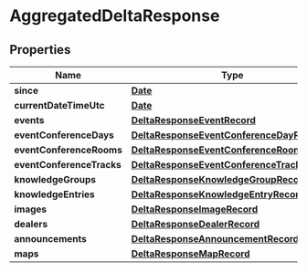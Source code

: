 
# AggregatedDeltaResponse

## Properties
Name | Type | Description | Notes
------------ | ------------- | ------------- | -------------
**since** | [**Date**](Date.md) |  |  [optional]
**currentDateTimeUtc** | [**Date**](Date.md) |  |  [optional]
**events** | [**DeltaResponseEventRecord**](DeltaResponseEventRecord.md) |  |  [optional]
**eventConferenceDays** | [**DeltaResponseEventConferenceDayRecord**](DeltaResponseEventConferenceDayRecord.md) |  |  [optional]
**eventConferenceRooms** | [**DeltaResponseEventConferenceRoomRecord**](DeltaResponseEventConferenceRoomRecord.md) |  |  [optional]
**eventConferenceTracks** | [**DeltaResponseEventConferenceTrackRecord**](DeltaResponseEventConferenceTrackRecord.md) |  |  [optional]
**knowledgeGroups** | [**DeltaResponseKnowledgeGroupRecord**](DeltaResponseKnowledgeGroupRecord.md) |  |  [optional]
**knowledgeEntries** | [**DeltaResponseKnowledgeEntryRecord**](DeltaResponseKnowledgeEntryRecord.md) |  |  [optional]
**images** | [**DeltaResponseImageRecord**](DeltaResponseImageRecord.md) |  |  [optional]
**dealers** | [**DeltaResponseDealerRecord**](DeltaResponseDealerRecord.md) |  |  [optional]
**announcements** | [**DeltaResponseAnnouncementRecord**](DeltaResponseAnnouncementRecord.md) |  |  [optional]
**maps** | [**DeltaResponseMapRecord**](DeltaResponseMapRecord.md) |  |  [optional]



